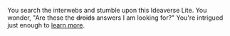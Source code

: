 You search the interwebs and stumble upon this Ideaverse Lite. You wonder, "Are these the ~~droids~~ answers I am looking for?" You're intrigued just enough to [learn more](https://www.linkingyourthinking.com/).
